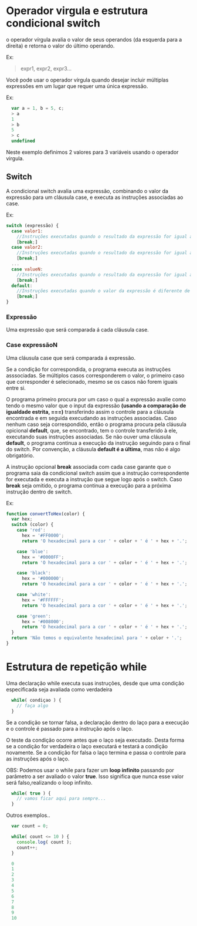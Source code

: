 # Operador virgula e estrutura condicional **switch**
o operador vírgula avalia o valor de seus operandos (da esquerda para a direita) e retorna o valor do último operando.

Ex:
> expr1, expr2, expr3...

Você pode usar o operador vírgula quando desejar incluir múltiplas expressões em um lugar que requer uma única expressão.

Ex:

```js
  var a = 1, b = 5, c;
  > a
  1
  > b
  5
  > c
  undefined
```

Neste exemplo definimos 2 valores para 3 variáveis usando o operador virgula.

## Switch
A condicional switch avalia uma expressão, combinando o valor da expressão para um cláusula case, e executa as instruções  associadas ao case.

Ex:

```js
switch (expressão) {
  case valor1:
    //Instruções executadas quando o resultado da expressão for igual á valor1
    [break;]
  case valor2:
    //Instruções executadas quando o resultado da expressão for igual á valor2
    [break;]
  ...
  case valueN:
    //Instruções executadas quando o resultado da expressão for igual á valorN
    [break;]
  default:
    //Instruções executadas quando o valor da expressão é diferente de todos os cases
    [break;]
}
```
### Expressão
Uma expressão que será comparada á cada cláusula case.
### Case expressãoN
Uma cláusula case que será comparada á expressão.

Se a condição for correspondida, o programa executa as instruções asssociadas. Se múltiplos casos corresponderem o valor, o primeiro caso que corresponder é selecionado, mesmo se os casos não forem iguais entre si.

O programa primeiro procura por um caso o qual a expressão avalie como tendo o mesmo valor que o input da expressão **(usando a comparação de igualdade estrita, ===)** transferindo assim o controle para a cláusula encontrada e em seguida execudando as instruções associadas. Caso nenhum caso seja correspondido, então o programa procura pela cláusula opicional **default**, que, se encontrado, tem o controle transferido à ele, executando suas instruções associadas. Se não ouver uma cláusula **default**, o programa continua a execução da instrução seguindo para o final do switch. Por convenção, a cláusula **default é a última**, mas não é algo obrigatório.

A instrução opcional **break** associada com cada case garante que o programa saia da condicional switch assim que a instrução correspondente for executada  e executa a instrução que segue logo após o switch. Caso **break** seja omitido, o programa continua a execução para a próxima instrução dentro de switch.

Ex:

```js
function convertToHex(color) {
  var hex;
  switch (color) {
    case 'red':
      hex = '#FF0000';
      return 'O hexadecimal para a cor ' + color + ' é ' + hex + '.';

    case 'blue':
      hex = '#0000FF';
      return 'O hexadecimal para a cor ' + color + ' é ' + hex + '.';

    case 'black':
      hex = '#000000';
      return 'O hexadecimal para a cor ' + color + ' é ' + hex + '.';

    case 'white':
      hex = '#FFFFFF';
      return 'O hexadecimal para a cor ' + color + ' é ' + hex + '.';

    case 'green':
      hex = '#008000';
      return 'O hexadecimal para a cor ' + color + ' é ' + hex + '.';
  }
  return 'Não temos o equivalente hexadecimal para ' + color + '.';
}
```

# Estrutura de repetição while

Uma declaração while executa suas instruções, desde que uma condição especificada seja avaliada como verdadeira

```js
  while( condiçao ) {
    // faça algo
  }
```

Se a condição se tornar falsa, a declaração dentro do laço para a execução e o controle é passado para a instrução após o laço.

O teste da condição ocorre antes que o laço seja executado. Desta forma se a condição for verdadeira o laço executará e testará a condição novamente. Se a condição for falsa o laço termina e passa o controle para as instruções após o laço.


OBS: Podemos usar o while para fazer um **loop infinito** passando por parâmetro a ser avaliado o valor **true**. Isso significa que nunca esse valor será falso,realizando o loop infinito.

```js
  while( true ) {
    // vamos ficar aqui para sempre...
  }
```

Outros exemplos..

```js
  var count = 0;

  while( count <= 10 ) {
    console.log( count );
    count++;
  }

  0
  1
  2
  3
  4
  5
  6
  7
  8
  9
  10
```